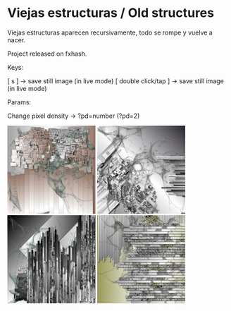 # Viejas estructuras / Old structures

Viejas estructuras aparecen recursivamente, todo se rompe y vuelve a nacer.

Project released on fxhash. 

Keys:

[ s ] -> save still image (in live mode)
[ double click/tap ] -> save still image (in live mode)

Params:

Change pixel density -> ?pd=number (?pd=2)

<img src="https://github.com/andrusenn/viejasestructuras/blob/master/images/01.jpg?raw=true" width="200"> <img src="https://github.com/andrusenn/viejasestructuras/blob/master/images/02.jpg?raw=true" width="200"> <img src="https://github.com/andrusenn/viejasestructuras/blob/master/images/03.jpg?raw=true" width="200"> <img src="https://github.com/andrusenn/viejasestructuras/blob/master/images/04.jpg?raw=true" width="200"> 


